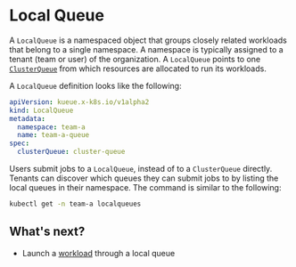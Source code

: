 # Local Queue

A `LocalQueue` is a namespaced object that groups closely related workloads
that belong to a single namespace. A namespace is typically assigned to a tenant
(team or user) of the organization. A `LocalQueue` points to one [`ClusterQueue`](cluster_queue.md)
from which resources are allocated to run its workloads.

A `LocalQueue` definition looks like the following:

```yaml
apiVersion: kueue.x-k8s.io/v1alpha2
kind: LocalQueue
metadata:
  namespace: team-a 
  name: team-a-queue
spec:
  clusterQueue: cluster-queue 
```

Users submit jobs to a `LocalQueue`, instead of to a `ClusterQueue` directly.
Tenants can discover which queues they can submit jobs to by listing the
local queues in their namespace. The command is similar to the following:

```sh
kubectl get -n team-a localqueues
```

## What's next?

- Launch a [workload](/docs/concepts/workload.md) through a local queue
